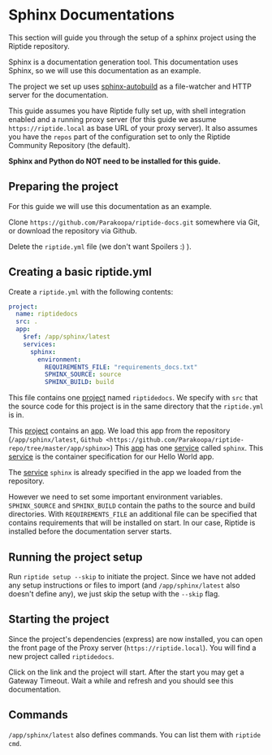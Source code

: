 # Sphinx Documentations

This section will guide you through the setup of a sphinx project using the Riptide repository.

Sphinx is a documentation generation tool. This documentation uses Sphinx, so we will use
this documentation as an example.

The project we set up uses [sphinx-autobuild](https://pypi.org/project/sphinx-autobuild/) as a file-watcher and HTTP server for the documentation.

This guide assumes you have Riptide fully set up, with shell integration enabled
and a running proxy server
(for this guide we assume `https://riptide.local` as base URL of your proxy server). It also
assumes you have the `repos` part of the configuration set to only the Riptide Community Repository
(the default).

**Sphinx and Python do NOT need to be installed for this guide.**

## Preparing the project

For this guide we will use this documentation as an example.

Clone `https://github.com/Parakoopa/riptide-docs.git` somewhere via Git, or download the
repository via Github.

Delete the `riptide.yml` file (we don't want Spoilers :) ).

## Creating a basic riptide.yml

Create a `riptide.yml` with the following contents:

```yaml
project:
  name: riptidedocs
  src: .
  app:
    $ref: /app/sphinx/latest
    services:
      sphinx:
        environment:
          REQUIREMENTS_FILE: "requirements_docs.txt"
          SPHINX_SOURCE: source
          SPHINX_BUILD: build
```

This file contains one [project] named `riptidedocs`. We specify with `src` that the source
code for this project is in the same directory that the `riptide.yml` is in.

This [project] contains an [app]. We load this app from the repository (`/app/sphinx/latest`, `Github <https://github.com/Parakoopa/riptide-repo/tree/master/app/sphinx>`)
This [app] has one [service] called `sphinx`. This [service] is the container specification for our Hello World
app.

The [service] `sphinx` is already specified in the app we loaded from the repository.

However we need to set some important environment variables.
`SPHINX_SOURCE` and `SPHINX_BUILD` contain the paths to the source and build directories. With `REQUIREMENTS_FILE`
an additional file can be specified that contains requirements that will be installed on start.
In our case, Riptide is installed before the documentation server starts.

## Running the project setup

Run `riptide setup --skip` to initiate the project. Since we have not added any setup instructions or
files to import (and `/app/sphinx/latest` also doesn't define any), we just skip the setup with the `--skip` flag.

## Starting the project

Since the project's dependencies (express) are now installed, you can open the front page
of the Proxy server (`https://riptide.local`). You will find a new project called `riptidedocs`.

Click on the link and the project will start. After the start you may get a Gateway Timeout. Wait a while
and refresh and you should see this documentation.

## Commands

`/app/sphinx/latest` also defines commands. You can list them with `riptide cmd`.

[app]: ../entities/apps
[project]: ../entities/projects
[service]: ../entities/services
